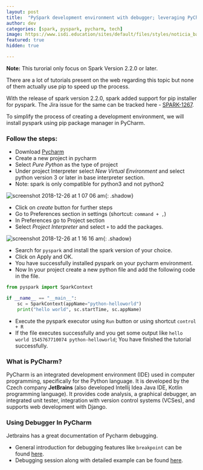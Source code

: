 ```yaml
---
layout: post
title:  "PySpark development environment with debugger; leveraging PyCharm on mac"
author: dev
categories: [spark, pyspark, pycharm, tech]
image: https://www.isdi.education/sites/default/files/styles/noticia_basico/public/noticias/big-data.png?itok=KjsLse-P
featured: true
hidden: true

---
```



**Note:** This turorial only focus on Spark Version 2.2.0 or later.

There are a lot of tutorials present on the web regarding this topic but none of them actually use pip to speed up the process.

With the release of spark version 2.2.0, spark added support for pip installer for pyspark. The Jira issue for the same can be tracked here - [SPARK-1267](https://issues.apache.org/jira/browse/SPARK-1267).

To simplify the process of creating a development environment, we will install pyspark using pip package manager in PyCharm.

### Follow the steps:  

- Download [Pycharm](https://www.jetbrains.com/pycharm/download/#section=mac)
- Create a new project in pycharm
- Select *Pure Python* as the type of project
- Under project Interpreter select *New Virtual Environment* and select python version 3 or later in base interpreter section.
- Note: spark is only compatible for python3 and not python2

![screenshot 2018-12-26 at 1 07 06 am](https://user-images.githubusercontent.com/15700993/50426056-c2f7e800-08aa-11e9-80f4-6f526b88e785.png){: .shadow}

- Click on *create* button for further steps
- Go to Preferences section in settings (shortcut: `command + ,`)
- In Preferences go to Project section
- Select *Project Interpreter* and select `+` to add the packages.

![screenshot 2018-12-26 at 1 16 16 am](https://user-images.githubusercontent.com/15700993/50426127-4cf48080-08ac-11e9-889d-08f3bfe4d315.png){: .shadow}

- Search for `pyspark` and install the spark version of your choice.
- Click on Apply and OK.
- You have successfully installed pyspark on your pycharm environment.
- Now In your project create a new python file and add the following code in the file.

```python
from pyspark import SparkContext

if __name__ == "__main__":
    sc = SparkContext(appName="python-helloworld")
    print("hello world", sc.startTime, sc.appName)
```

- Execute the pyspark executor using `Run` button or using shortcut `control + R`
- If the file executes successfully and you get some output like `hello world 1545767710074 python-helloworld`; You have finished the tutorial successfully.

### What is PyCharm?
PyCharm is an integrated development environment (IDE) used in computer programming, specifically for the Python language. It is developed by the Czech company **JetBrains** (also developed Intellij Idea Java IDE, Kotlin programming language). It provides code analysis, a graphical debugger, an integrated unit tester, integration with version control systems (VCSes), and supports web development with Django.

### Using Debugger In PyCharm
Jetbrains has a great documentation of Pycharm debugging.

- General introduction for debugging features like `breakpoint` can be found [here](https://www.jetbrains.com/help/pycharm/debugging-code.html).
- Debugging session along with detailed example can be found [here](https://www.jetbrains.com/help/pycharm/part-1-debugging-python-code.html).

